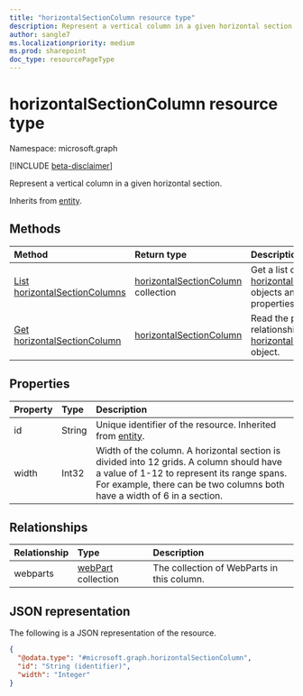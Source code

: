 ```yaml
---
title: "horizontalSectionColumn resource type"
description: Represent a vertical column in a given horizontal section
author: sangle7
ms.localizationpriority: medium
ms.prod: sharepoint
doc_type: resourcePageType
---
```


# horizontalSectionColumn resource type

Namespace: microsoft.graph

[!INCLUDE [beta-disclaimer](../../includes/beta-disclaimer.md)]

Represent a vertical column in a given horizontal section.

Inherits from [entity](../resources/entity.md).

## Methods
|Method|Return type|Description|
|:---|:---|:---|
|[List horizontalSectionColumns](../api/horizontalsectioncolumn-list.md)|[horizontalSectionColumn](../resources/horizontalsectioncolumn.md) collection|Get a list of the [horizontalSectionColumn](../resources/horizontalsectioncolumn.md) objects and their properties.|
|[Get horizontalSectionColumn](../api/horizontalsectioncolumn-get.md)|[horizontalSectionColumn](../resources/horizontalsectioncolumn.md)|Read the properties and relationships of a [horizontalSectionColumn](../resources/horizontalsectioncolumn.md) object.|


## Properties
|Property|Type|Description|
|:---|:---|:---|
|id|String|Unique identifier of the resource. Inherited from [entity](../resources/entity.md).|
|width|Int32|Width of the column. A horizontal section is divided into 12 grids. A column should have a value of 1-12 to represent its range spans. For example, there can be two columns both have a width of 6 in a section.|

## Relationships
|Relationship|Type|Description|
|:---|:---|:---|
|webparts|[webPart](../resources/webpart.md) collection|The collection of WebParts in this column.|

## JSON representation
The following is a JSON representation of the resource.
<!-- {
  "blockType": "resource",
  "keyProperty": "id",
  "@odata.type": "microsoft.graph.horizontalSectionColumn",
  "baseType": "microsoft.graph.entity",
  "openType": false
}
-->
``` json
{
  "@odata.type": "#microsoft.graph.horizontalSectionColumn",
  "id": "String (identifier)",
  "width": "Integer"
}
```

